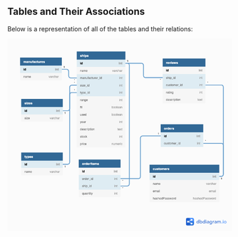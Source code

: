 ## Tables and Their Associations

Below is a representation of all of the tables and their relations:

![](/documentation/Custom_Crafts.png)
